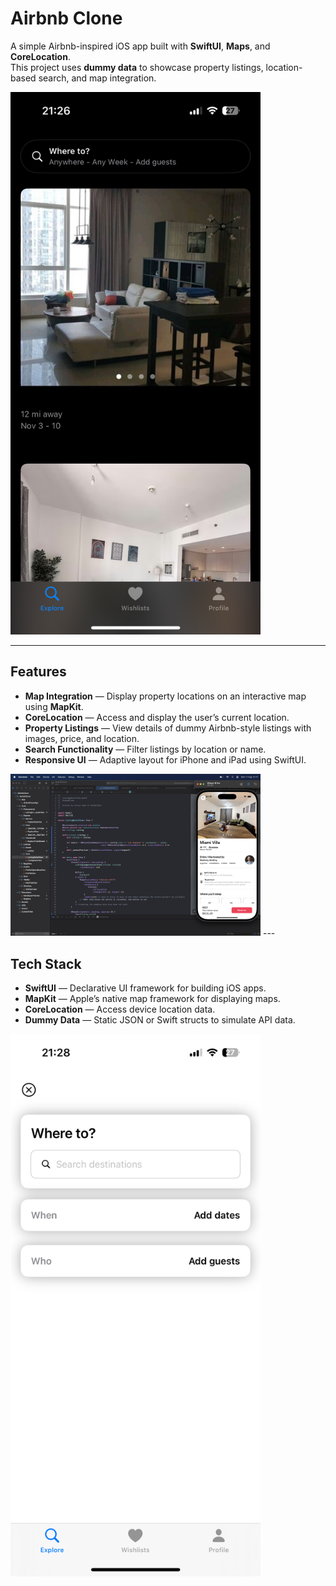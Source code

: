 # Airbnb Clone

A simple Airbnb-inspired iOS app built with **SwiftUI**, **Maps**, and **CoreLocation**.  
This project uses **dummy data** to showcase property listings, location-based search, and map integration.

<img src="images/exploreView.png" alt="Weather App Screenshot" width=400/>

---

## Features

- **Map Integration** — Display property locations on an interactive map using **MapKit**.
- **CoreLocation** — Access and display the user’s current location.
- **Property Listings** — View details of dummy Airbnb-style listings with images, price, and location.
- **Search Functionality** — Filter listings by location or name.
- **Responsive UI** — Adaptive layout for iPhone and iPad using SwiftUI.

<img src="images/listingDetailView.png" alt="Weather App Screenshot" width=400/>
---

## Tech Stack

- **SwiftUI** — Declarative UI framework for building iOS apps.
- **MapKit** — Apple’s native map framework for displaying maps.
- **CoreLocation** — Access device location data.
- **Dummy Data** — Static JSON or Swift structs to simulate API data.

<img src="images/searchView.png" alt="Weather App Screenshot" width=400/>

